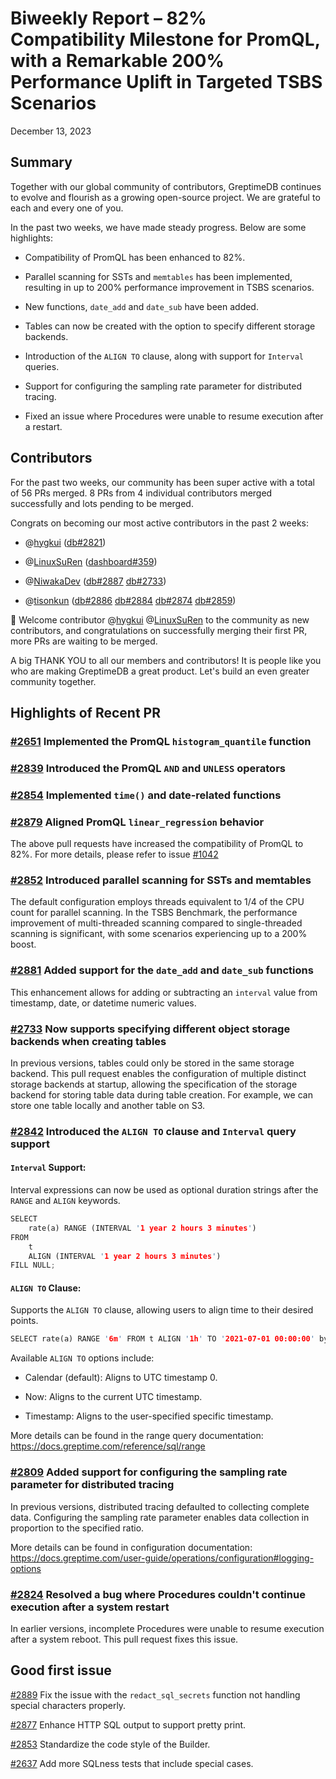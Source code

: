 # Biweekly Report – 82% Compatibility Milestone for PromQL, with a Remarkable 200% Performance Uplift in Targeted TSBS Scenarios
December 13, 2023
## Summary
Together with our global community of contributors, GreptimeDB continues to evolve and flourish as a growing open-source project. We are grateful to each and every one of you.

In the past two weeks, we have made steady progress. Below are some highlights:

- Compatibility of PromQL has been enhanced to 82%.

- Parallel scanning for SSTs and `memtables` has been implemented, resulting in up to 200% performance improvement in TSBS scenarios.

- New functions, `date_add` and `date_sub` have been added.

- Tables can now be created with the option to specify different storage backends.

- Introduction of the `ALIGN TO` clause, along with support for `Interval` queries.

- Support for configuring the sampling rate parameter for distributed tracing.

- Fixed an issue where Procedures were unable to resume execution after a restart.

## Contributors
For the past two weeks, our community has been super active with a total of 56 PRs merged. 8 PRs from 4 individual contributors merged successfully and lots pending to be merged.

Congrats on becoming our most active contributors in the past 2 weeks:

- @[hygkui](https://github.com/hygkui) ([db#2821](https://github.com/GreptimeTeam/greptimedb/pull/2821))

- @[LinuxSuRen](https://github.com/LinuxSuRen) ([dashboard#359](https://github.com/GreptimeTeam/dashboard/pull/359))

- @[NiwakaDev](https://github.com/NiwakaDev) ([db#2887](https://github.com/GreptimeTeam/greptimedb/pull/2887) [db#2733](https://github.com/GreptimeTeam/greptimedb/pull/2733))

- @[tisonkun](https://github.com/tisonkun) ([db#2886](https://github.com/GreptimeTeam/greptimedb/pull/2886) [db#2884](https://github.com/GreptimeTeam/greptimedb/pull/2884) [db#2874](https://github.com/GreptimeTeam/greptimedb/pull/2874) [db#2859](https://github.com/GreptimeTeam/greptimedb/pull/2859))

👏  Welcome contributor @[hygkui](https://github.com/hygkui)  @[LinuxSuRen](https://github.com/LinuxSuRen) to the community as new contributors, and congratulations on successfully merging their first PR, more PRs are waiting to be merged.

A big THANK YOU to all our members and contributors! It is people like you who are making GreptimeDB a great product. Let's build an even greater community together.

## Highlights of Recent PR
### [#2651](https://github.com/GreptimeTeam/greptimedb/pull/2651) Implemented the PromQL `histogram_quantile` function

### [#2839](https://github.com/GreptimeTeam/greptimedb/pull/2839) Introduced the PromQL `AND` and `UNLESS` operators

### [#2854](https://github.com/GreptimeTeam/greptimedb/pull/2854) Implemented `time()` and date-related functions

### [#2879](https://github.com/GreptimeTeam/greptimedb/pull/2879) Aligned PromQL `linear_regression` behavior
The above pull requests have increased the compatibility of PromQL to 82%. For more details, please refer to issue [#1042](https://github.com/GreptimeTeam/greptimedb/issues/1042)

### [#2852](https://github.com/GreptimeTeam/greptimedb/pull/2852) Introduced parallel scanning for SSTs and memtables
The default configuration employs threads equivalent to 1/4 of the CPU count for parallel scanning. In the TSBS Benchmark, the performance improvement of multi-threaded scanning compared to single-threaded scanning is significant, with some scenarios experiencing up to a 200% boost.

### [#2881](https://github.com/GreptimeTeam/greptimedb/pull/2881) Added support for the `date_add` and `date_sub` functions
This enhancement allows for adding or subtracting an `interval` value from timestamp, date, or datetime numeric values.

### [#2733](https://github.com/GreptimeTeam/greptimedb/pull/2733) Now supports specifying different object storage backends when creating tables
In previous versions, tables could only be stored in the same storage backend. This pull request enables the configuration of multiple distinct storage backends at startup, allowing the specification of the storage backend for storing table data during table creation.  For example, we can store one table locally and another table on S3.

### [#2842](https://github.com/GreptimeTeam/greptimedb/pull/2842) Introduced the `ALIGN TO` clause and `Interval` query support

#### `Interval` Support:
Interval expressions can now be used as optional duration strings after the `RANGE` and `ALIGN` keywords.

```rust
SELECT 
    rate(a) RANGE (INTERVAL '1 year 2 hours 3 minutes') 
FROM 
    t 
    ALIGN (INTERVAL '1 year 2 hours 3 minutes')
FILL NULL;
```

#### `ALIGN TO` Clause:
Supports the `ALIGN TO` clause, allowing users to align time to their desired points.

```rust
SELECT rate(a) RANGE '6m' FROM t ALIGN '1h' TO '2021-07-01 00:00:00' by (a, b) FILL NULL;
```

Available `ALIGN TO` options include:

- Calendar (default): Aligns to UTC timestamp 0.

- Now: Aligns to the current UTC timestamp.

- Timestamp: Aligns to the user-specified specific timestamp.

More details can be found in the range query documentation:
https://docs.greptime.com/reference/sql/range

### [#2809](https://github.com/GreptimeTeam/greptimedb/pull/2809) Added support for configuring the sampling rate parameter for distributed tracing
In previous versions, distributed tracing defaulted to collecting complete data. Configuring the sampling rate parameter enables data collection in proportion to the specified ratio.

More details can be found in configuration documentation: 
https://docs.greptime.com/user-guide/operations/configuration#logging-options

### [#2824](https://github.com/GreptimeTeam/greptimedb/pull/2824) Resolved a bug where Procedures couldn't continue execution after a system restart
 In earlier versions, incomplete Procedures were unable to resume execution after a system reboot. This pull request fixes this issue.

## Good first issue
[#2889](https://github.com/GreptimeTeam/greptimedb/issues/2889)
Fix the issue with the `redact_sql_secrets` function not handling special characters properly.

[#2877](https://github.com/GreptimeTeam/greptimedb/issues/2877)
Enhance HTTP SQL output to support pretty print.

[#2853](https://github.com/GreptimeTeam/greptimedb/issues/2853)
Standardize the code style of the Builder.

[#2637](https://github.com/GreptimeTeam/greptimedb/issues/2637)
Add more SQLness tests that include special cases.